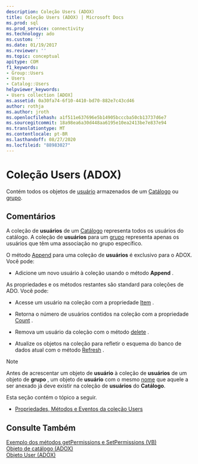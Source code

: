 ```yaml
---
description: Coleção Users (ADOX)
title: Coleção Users (ADOX) | Microsoft Docs
ms.prod: sql
ms.prod_service: connectivity
ms.technology: ado
ms.custom: ''
ms.date: 01/19/2017
ms.reviewer: ''
ms.topic: conceptual
apitype: COM
f1_keywords:
- Group::Users
- Users
- Catalog::Users
helpviewer_keywords:
- Users collection [ADOX]
ms.assetid: 0a30fa74-6f10-4410-bd70-882e7c43cd46
author: rothja
ms.author: jroth
ms.openlocfilehash: a1f511e637696e5b14905bcccba50cb13737d6e7
ms.sourcegitcommit: 18a98ea6a30d448aa6195e10ea2413be7e837e94
ms.translationtype: MT
ms.contentlocale: pt-BR
ms.lasthandoff: 08/27/2020
ms.locfileid: "88983027"
---
```

# <a name="users-collection-adox"></a>Coleção Users (ADOX)
Contém todos os objetos de [usuário](./user-object-adox.md) armazenados de um [Catálogo](./catalog-object-adox.md) ou [grupo](./group-object-adox.md).  
  
## <a name="remarks"></a>Comentários  
 A coleção de **usuários** de um [Catálogo](./catalog-object-adox.md) representa todos os usuários do catálogo. A coleção de **usuários** para um [grupo](./group-object-adox.md) representa apenas os usuários que têm uma associação no grupo específico.  
  
 O método [Append](./append-method-adox-users.md) para uma coleção de **usuários** é exclusivo para o ADOX. Você pode:  
  
-   Adicione um novo usuário à coleção usando o método **Append** .  
  
 As propriedades e os métodos restantes são standard para coleções de ADO. Você pode:  
  
-   Acesse um usuário na coleção com a propriedade [Item](../ado-api/item-property-ado.md) .  
  
-   Retorna o número de usuários contidos na coleção com a propriedade [Count](../ado-api/count-property-ado.md) .  
  
-   Remova um usuário da coleção com o método [delete](./delete-method-adox-collections.md) .  
  
-   Atualize os objetos na coleção para refletir o esquema do banco de dados atual com o método [Refresh](../ado-api/refresh-method-ado.md) .  
  
> [!NOTE]
>  Antes de acrescentar um objeto de **usuário** à coleção de **usuários** de um objeto de **grupo** , um objeto de **usuário** com o mesmo [nome](./name-property-adox.md) que aquele a ser anexado já deve existir na coleção de **usuários** do **Catálogo**.  
  
 Esta seção contém o tópico a seguir.  
  
-   [Propriedades, Métodos e Eventos da coleção Users](./users-collection-properties-methods-and-events.md)  
  
## <a name="see-also"></a>Consulte Também  
 [Exemplo dos métodos getPermissions e SetPermissions (VB)](./getpermissions-and-setpermissions-methods-example-vb.md)   
 [Objeto de catálogo (ADOX)](./catalog-object-adox.md)   
 [Objeto User (ADOX)](./user-object-adox.md)